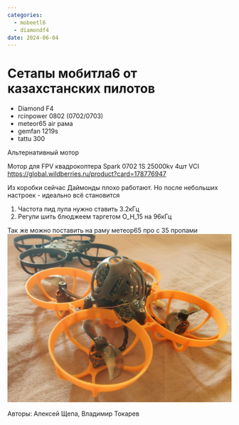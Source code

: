 ```yaml
---
categories:
  - mobeetl6
  - diamondf4
date: 2024-06-04
---
```

# Сетапы мобитла6 от казахстанских пилотов

* Diamond F4
* rcinpower 0802 (0702/0703)
* meteor65 air рама
* gemfan 1219s
* tattu 300

Альтернативный мотор

Мотор для FPV квадрокоптера Spark 0702 1S 25000kv 4шт VCI
https://global.wildberries.ru/product?card=178776947


Из коробки сейчас Даймонды плохо работают. Но после небольших настроек - идеально всё становится

1. Частота пид лупа нужно ставить 3.2кГц
2. Регули шить блюджеем таргетом O_H_15 на 96кГц


Так же можно поставить на раму метеор65 про с 35 пропами
![image](photo_2024-06-04_19-03-37.jpg)



Авторы: Алексей Щепа, Владимир Токарев